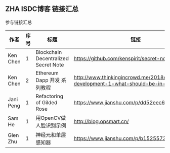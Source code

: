 ## ZHA ISDC博客 链接汇总


参与链接汇总

作者 | 序号 | 标题 | 链接 |
-- | -- | -- | -- |
Ken Chen|1|Blockchain Decentralized Secret Note|<https://github.com/kenspirit/secret-note>|
Ken Chen|2|Ethereum Dapp 开发 系列教程|<http://www.thinkingincrowd.me/2018/02/25/dapp-development-1-what-should-be-in-blockchain/>|
Jani Peng|1|Refactoring of Gilded Rose|<https://www.jianshu.com/p/dd52eec6a8a5>|
Sam He|1|用OpenCV做人脸识别示例|<http://blog.opsmart.cn/>|
Glen Zhu|1|神经元和单层感知器|<https://www.jianshu.com/p/b15255735490/>|

